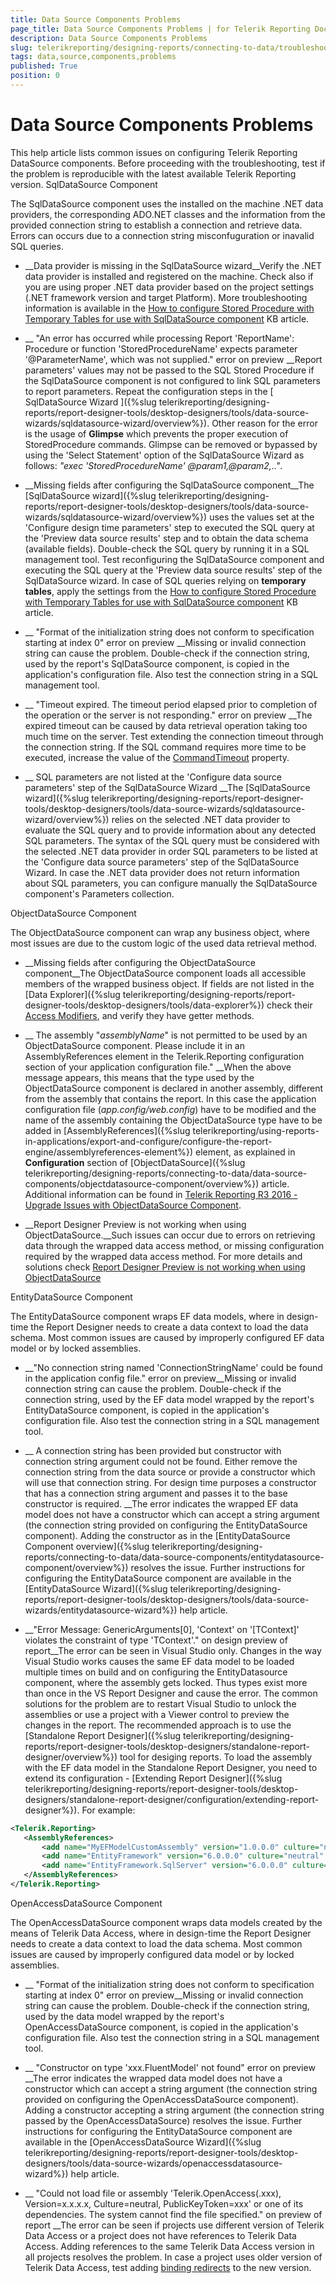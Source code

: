 ```yaml
---
title: Data Source Components Problems
page_title: Data Source Components Problems | for Telerik Reporting Documentation
description: Data Source Components Problems
slug: telerikreporting/designing-reports/connecting-to-data/troubleshooting/data-source-components-problems
tags: data,source,components,problems
published: True
position: 0
---
```


# Data Source Components Problems



This help article lists common issues on configuring Telerik Reporting DataSource components.         Before proceeding with the troubleshooting, test if the problem is reproducible with the latest         available Telerik Reporting version.       SqlDataSource Component

The SqlDataSource component uses the installed on the machine .NET data providers,           the corresponding ADO.NET classes and the information from the provided connection string           to establish a connection and retrieve data. Errors can occurs due to a connection string           misconfuguration or inavalid SQL queries.         

* __Data provider is missing in the SqlDataSource wizard__Verify the .NET data provider is installed and registered on the machine. Check also if you are using proper .NET data provider               based on the project settings (.NET framework version and target Platform). More troubleshooting information is available in the [How to configure Stored Procedure with Temporary Tables for use with SqlDataSource component](http://www.telerik.com/support/kb/reporting/details/how-to-configure-stored-procedure-with-temporary-tables-for-use-with-sqldatasource-component) KB article.             

* __                 "An error has occurred while processing Report 'ReportName': Procedure or function 'StoredProcedureName' expects parameter                 '@ParameterName', which was not supplied." error on preview               __Report parameters' values may not be passed to the SQL Stored Procedure if the SqlDataSource component is not configured               to link SQL parameters to report parameters. Repeat the configuration steps in the [                 SqlDataSource Wizard               ]({%slug telerikreporting/designing-reports/report-designer-tools/desktop-designers/tools/data-source-wizards/sqldatasource-wizard/overview%}).             Other reason for the error is the usage of __Glimpse__ which prevents the proper execution of StoredProcedure commands.               Glimpse can be removed or bypassed by using the 'Select Statement' option of the SqlDataSource Wizard as follows:               *"exec 'StoredProcedureName' @param1,@param2,.."*.             

* __Missing fields after configuring the SqlDataSource component__The [SqlDataSource wizard]({%slug telerikreporting/designing-reports/report-designer-tools/desktop-designers/tools/data-source-wizards/sqldatasource-wizard/overview%}) uses the values set at the 'Configure design time parameters' step               to executed the SQL query at the 'Preview data source results' step and to obtain the data schema (available fields).               Double-check the SQL query by running it in a SQL management tool. Test reconfiguring the SqlDataSource component and executing the SQL query at the               'Preview data source results' step of the SqlDataSource wizard.               In case of SQL queries relying on __temporary tables__, apply the settings from the [How to configure Stored Procedure with Temporary Tables for use with SqlDataSource component](http://www.telerik.com/support/kb/reporting/details/how-to-configure-stored-procedure-with-temporary-tables-for-use-with-sqldatasource-component) KB article.             

* __                 "Format of the initialization string does not conform to specification starting at index 0" error on preview               __Missing or invalid connection string can cause the problem. Double-check if the connection string,               used by the report's SqlDataSource component, is copied in the application's configuration file.               Also test the connection string in a SQL management tool.             

* __                 "Timeout expired. The timeout period elapsed prior to completion of the operation or the server is not responding."                 error on preview               __The expired timeout can be caused by data retrieval operation taking too much time on the server. Test extending the connection               timeout through the connection string. If the SQL command requires more time to be executed, increase the value of the               [CommandTimeout](/reporting/api/Telerik.Reporting.SqlDataSource#Telerik_Reporting_SqlDataSource_CommandTimeout) property.             

* __                 SQL parameters are not listed at the 'Configure data source parameters' step of the SqlDataSource Wizard               __The [SqlDataSource wizard]({%slug telerikreporting/designing-reports/report-designer-tools/desktop-designers/tools/data-source-wizards/sqldatasource-wizard/overview%}) relies on the selected .NET data provider               to evaluate the SQL query and to provide information about any detected SQL parameters. The syntax of the SQL query must be               considered with the selected .NET data provider in order SQL parameters to be listed at the 'Configure data source parameters'               step of the SqlDataSource Wizard. In case the .NET data provider does not return information about SQL parameters, you can configure               manually the SqlDataSource component's Parameters collection.             

ObjectDataSource Component

The ObjectDataSource component can wrap any business object, where most issues are due to the custom           logic of the used data retrieval method.         

* __Missing fields after configuring the ObjectDataSource component__The ObjectDataSource component loads all accessible members of the wrapped business object.               If fields are not listed in the [Data Explorer]({%slug telerikreporting/designing-reports/report-designer-tools/desktop-designers/tools/data-explorer%})               check their [Access Modifiers](https://msdn.microsoft.com/en-us/library/ms173121.aspx), and verify they have getter methods.             

* __                 The assembly "*assemblyName*" is not permitted to be used by an ObjectDataSource component.                 Please include it in an AssemblyReferences element in the Telerik.Reporting configuration section of your application configuration file."               __When the above message appears, this means that the type used by the ObjectDataSource component is declared in another assembly,               different from the assembly that contains the report. In this case the application configuration file (*app.config/web.config*)               have to be modified and the name of the assembly containing the ObjectDataSource type have to be added in [AssemblyReferences]({%slug telerikreporting/using-reports-in-applications/export-and-configure/configure-the-report-engine/assemblyreferences-element%}) element,               as explained in __Configuration__ section of [ObjectDataSource]({%slug telerikreporting/designing-reports/connecting-to-data/data-source-components/objectdatasource-component/overview%}) article.             Additional information can be found in [Telerik Reporting R3 2016 - Upgrade Issues with ObjectDataSource Component](http://www.telerik.com/support/kb/reporting/details/telerik-reporting-r3-2016---upgrade-issues-with-objectdatasource-component).             

* __Report Designer Preview is not working when using ObjectDataSource.__Such issues can occur due to errors on retrieving data through the wrapped data access method,               or missing configuration required by the wrapped data access method. For more details and solutions check [Report Designer Preview is not working when using ObjectDataSource](http://www.telerik.com/support/kb/reporting/details/visual-studio-preview-is-not-working-when-using-objectdatasource)

EntityDataSource Component

The EntityDataSource component wraps EF data models, where in design-time the Report Designer needs to create a data context to load the data schema.           Most common issues are caused by improperly configured EF data model or by locked assemblies.         

* __"No connection string named 'ConnectionStringName' could be found in the application config file." error on preview__Missing or invalid connection string can cause the problem. Double-check if the connection string,               used by the EF data model wrapped by the report's EntityDataSource component, is copied in the application's configuration file.               Also test the connection string in a SQL management tool.             

* __                 A connection string has been provided but constructor with connection string argument could not be found.                 Either remove the connection string from the data source or provide a constructor which will use that connection string.                 For design time purposes a constructor that has a connection string argument and passes it to the base constructor is required.               __The error indicates the wrapped EF data model does not have a constructor which can accept a string argument               (the connection string provided on configuring the EntityDataSource component). Adding the constructor as in the               [EntityDataSource Component overview]({%slug telerikreporting/designing-reports/connecting-to-data/data-source-components/entitydatasource-component/overview%}) resolves the issue.               Further instructions for configuring the EntityDataSource component are available in the               [EntityDataSource Wizard]({%slug telerikreporting/designing-reports/report-designer-tools/desktop-designers/tools/data-source-wizards/entitydatasource-wizard%}) help article.             

* __"Error Message: GenericArguments[0], 'Context' on '[TContext]' violates the constraint of type 'TContext'." on design preview of report__The error can be seen in Visual Studio only. Changes in the way Visual Studio works causes the same EF data model to be loaded multiple               times on build and on configuring the EntityDatasource component, where the assembly gets locked.               Thus types exist more than once in the VS Report Designer and cause the error.             The common solutions for the problem are to restart Visual Studio to unlock the assemblies or use a project with a Viewer control               to preview the changes in the report.             The recommended approach is to use the [Standalone Report Designer]({%slug telerikreporting/designing-reports/report-designer-tools/desktop-designers/standalone-report-designer/overview%}) tool               for desiging reports. To load the assembly with the EF data model in the Standalone Report Designer, you need to extend its               configuration - [Extending Report Designer]({%slug telerikreporting/designing-reports/report-designer-tools/desktop-designers/standalone-report-designer/configuration/extending-report-designer%}). For example:             

	
````XML
<Telerik.Reporting>
   <AssemblyReferences>
       <add name="MyEFModelCustomAssembly" version="1.0.0.0" culture="neutral" publicKeyToken="null" />
       <add name="EntityFramework" version="6.0.0.0" culture="neutral" publicKeyToken="..." />
       <add name="EntityFramework.SqlServer" version="6.0.0.0" culture="neutral" publicKeyToken="..." />
   </AssemblyReferences>
</Telerik.Reporting>
````



OpenAccessDataSource Component

The OpenAccessDataSource component wraps data models created by the means of Telerik Data Access,           where in design-time the Report Designer needs to create a data context to load the data schema.           Most common issues are caused by improperly configured data model or by locked assemblies.         

* __ "Format of the initialization string does not conform to specification starting at index 0" error on preview__Missing or invalid connection string can cause the problem. Double-check if the connection string,               used by the data model wrapped by the report's OpenAccessDataSource component, is copied in the application's configuration file.               Also test the connection string in a SQL management tool.             

* __                 "Constructor on type 'xxx.FluentModel' not found" error on preview               __The error indicates the wrapped data model does not have a constructor which can accept a string argument               (the connection string provided on configuring the OpenAccessDataSource component). Adding a constructor accepting a string argument               (the connection string passed by the OpenAccessDataSource) resolves the issue.               Further instructions for configuring the EntityDataSource component are available in the               [OpenAccessDataSource Wizard]({%slug telerikreporting/designing-reports/report-designer-tools/desktop-designers/tools/data-source-wizards/openaccessdatasource-wizard%}) help article.             

* __                 "Could not load file or assembly 'Telerik.OpenAccess(.xxx), Version=x.x.x.x, Culture=neutral, PublicKeyToken=xxx'                 or one of its dependencies. The system cannot find the file specified." on preview of report               __The error can be seen if projects use different version of Telerik Data Access or a project does not have references to Telerik Data Access.               Adding references to the same Telerik Data Access version in all projects resolves the problem. In case a project uses older version of               Telerik Data Access, test adding [binding redirects](http://msdn.microsoft.com/en-us/library/7wd6ex19(v=vs.110).aspx) to the new version.             
